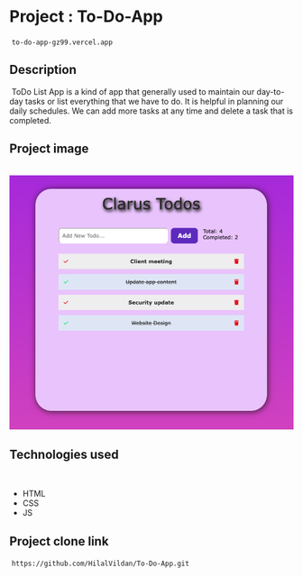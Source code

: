 # Project : To-Do-App
​
`to-do-app-gz99.vercel.app`

## Description
​
ToDo List App is a kind of app that generally used to maintain our day-to-day tasks or list everything that we have to do. It is helpful in planning our daily schedules. We can add more tasks at any time and delete a task that is completed. 
​
## Project image
​
![proje image](/Ekran%20Resmi%202022-09-27%2014.26.00.png)

## Technologies used
​
- HTML
​
- CSS
​
- JS

## Project clone link
​
`https://github.com/HilalVildan/To-Do-App.git`

